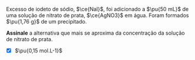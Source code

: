 Excesso de iodeto de sódio, $\ce{NaI}$, foi adicionado a $\pu{50 mL}$ de uma solução de nitrato de prata, $\ce{AgNO3}$ em água. Foram formados $\pu{1,76 g}$ de um precipitado.

**Assinale** a alternativa que mais se aproxima da concentração da solução de nitrato de prata.

- [x] $\pu{0,15 mol.L-1}$

